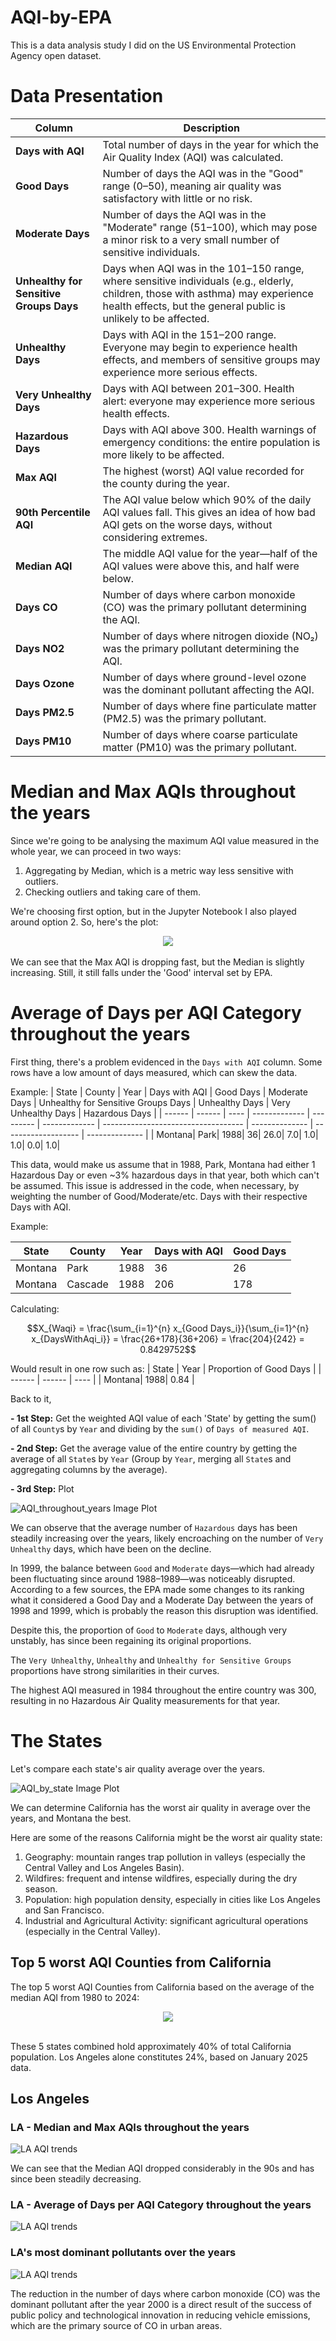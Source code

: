# AQI-by-EPA
This is a data analysis study I did on the US Environmental Protection Agency open dataset.

# Data Presentation

| **Column**                              | **Description**                                                                                                                                                                                    |
| --------------------------------------- | -------------------------------------------------------------------------------------------------------------------------------------------------------------------------------------------------- |
| **Days with AQI**                       | Total number of days in the year for which the Air Quality Index (AQI) was calculated.                                                                                                             |
| **Good Days**                           | Number of days the AQI was in the "Good" range (0–50), meaning air quality was satisfactory with little or no risk.                                                                                |
| **Moderate Days**                       | Number of days the AQI was in the "Moderate" range (51–100), which may pose a minor risk to a very small number of sensitive individuals.                                                          |
| **Unhealthy for Sensitive Groups Days** | Days when AQI was in the 101–150 range, where sensitive individuals (e.g., elderly, children, those with asthma) may experience health effects, but the general public is unlikely to be affected. |
| **Unhealthy Days**                      | Days with AQI in the 151–200 range. Everyone may begin to experience health effects, and members of sensitive groups may experience more serious effects.                                          |
| **Very Unhealthy Days**                 | Days with AQI between 201–300. Health alert: everyone may experience more serious health effects.                                                                                                  |
| **Hazardous Days**                      | Days with AQI above 300. Health warnings of emergency conditions: the entire population is more likely to be affected.                                                                             |
| **Max AQI**                             | The highest (worst) AQI value recorded for the county during the year.                                                                                                                             |
| **90th Percentile AQI**                 | The AQI value below which 90% of the daily AQI values fall. This gives an idea of how bad AQI gets on the worse days, without considering extremes.                                                |
| **Median AQI**                          | The middle AQI value for the year—half of the AQI values were above this, and half were below.                                                                                                     |
| **Days CO**                             | Number of days where carbon monoxide (CO) was the primary pollutant determining the AQI.                                                                                                           |
| **Days NO2**                            | Number of days where nitrogen dioxide (NO₂) was the primary pollutant determining the AQI.                                                                                                         |
| **Days Ozone**                          | Number of days where ground-level ozone was the dominant pollutant affecting the AQI.                                                                                                              |
| **Days PM2.5**                          | Number of days where fine particulate matter (PM2.5) was the primary pollutant.                                                                                                                    |
| **Days PM10**                           | Number of days where coarse particulate matter (PM10) was the primary pollutant.                                                                                                                   |

# Median and Max AQIs throughout the years

Since we're going to be analysing the maximum AQI value measured in the whole year, we can proceed in two ways:

1. Aggregating by Median, which is a metric way less sensitive with outliers.
2. Checking outliers and taking care of them.

We're choosing first option, but in the Jupyter Notebook I also played around option 2. So, here's the plot:
</br>
<div align="center">
  <img src="plots/AQI_trends.png"/>
</div>
</br>
We can see that the Max AQI is dropping fast, but the Median is slightly increasing. Still, it still falls under the 'Good' interval set by EPA.

# Average of Days per AQI Category throughout the years

First thing, there's a problem evidenced in the `Days with AQI` column. Some rows have a low amount of days measured, which can skew the data.

Example:
| State  | County | Year | Days with AQI | Good Days | Moderate Days | Unhealthy for Sensitive Groups Days | Unhealthy Days | Very Unhealthy Days | Hazardous Days |
| ------ | ------ | ---- | ------------- | --------- | ------------- | ----------------------------------- | -------------- | ------------------- | -------------- |
| Montana|	  Park|	 1988|	           36|	     26.0|	          7.0|                                	1.0|	           1.0|	                 0.0|            	1.0|

This data, would make us assume that in 1988, Park, Montana had either 1 Hazardous Day or even ~3% hazardous days in that year, both which can't be assumed. This issue is addressed in the code, when necessary, by weighting the number of Good/Moderate/etc.  Days with their respective Days with AQI.

Example:

| State | County | Year | Days with AQI | Good Days |
| ------ | ------ | ---- | ------------- | --------- |
| Montana|	  Park|	 1988|	           36| 26        |
| Montana| Cascade|	 1988|	          206|   178     |

Calculating:

$$X_{Waqi} = \frac{\sum_{i=1}^{n} x_{Good Days_i}}{\sum_{i=1}^{n} x_{DaysWithAqi_i}} = \frac{26+178}{36+206} = \frac{204}{242} = 0.8429752$$

Would result in one row such as:
| State  | Year | Proportion of Good Days |
| ------ | ------ | ---- |
| Montana|	 1988| 0.84        |

Back to it,

**- 1st Step:** Get the weighted AQI value of each 'State' by getting the sum() of all `County`s by `Year` and dividing by the `sum()` of `Days of measured AQI`.

**- 2nd Step:** Get the average value of the entire country by getting the average of all `State`s by `Year` (Group by `Year`, merging all `State`s and aggregating columns by the average).

**- 3rd Step:** Plot

![AQI_throughout_years Image Plot](plots/AQI_throughout_years.png)

We can observe that the average number of `Hazardous` days has been steadily increasing over the years, likely encroaching on the number of `Very Unhealthy` days, which have been on the decline.

In 1999, the balance between `Good` and `Moderate` days—which had already been fluctuating since around 1988–1989—was noticeably disrupted. According to a few sources, the EPA made some changes to its ranking what it considered a Good Day and a Moderate Day between the years of 1998 and 1999, which is probably the reason this disruption was identified.

Despite this, the proportion of `Good` to `Moderate` days, although very unstably, has since been regaining its original proportions.

The `Very Unhealthy`, `Unhealthy` and `Unhealthy for Sensitive Groups` proportions have strong similarities in their curves.

The highest AQI measured in 1984 throughout the entire country was 300, resulting in no Hazardous Air Quality measurements for that year.

# The States

Let's compare each state's air quality average over the years.

![AQI_by_state Image Plot](plots/AQI_by_state.png)

We can determine California has the worst air quality in average over the years, and Montana the best.

Here are some of the reasons California might be the worst air quality state:
1. Geography: mountain ranges trap pollution in valleys (especially the Central Valley and Los Angeles Basin).
2. Wildfires: frequent and intense wildfires, especially during the dry season.
3. Population: high population density, especially in cities like Los Angeles and San Francisco.
4. Industrial and Agricultural Activity: significant agricultural operations (especially in the Central Valley).

## Top 5 worst AQI Counties from California
The top 5 worst AQI Counties from California based on the average of the median AQI from 1980 to 2024:
</br>
<div align="center">
  <img src="plots/CA_counties_ranking.png"/>
</div>
</br>

These 5 states combined hold approximately 40% of total California population. Los Angeles alone constitutes 24%, based on January 2025 data.

## Los Angeles

### LA - Median and Max AQIs throughout the years

![LA AQI trends](plots/LA_AQItrends.png)

We can see that the Median AQI dropped considerably in the 90s and has since been steadily decreasing.

### LA - Average of Days per AQI Category throughout the years

![LA AQI trends](plots/LA_categorydays.png)

### LA's most dominant pollutants over the years

![LA AQI trends](plots/LA_pollutant.png)

The reduction in the number of days where carbon monoxide (CO) was the dominant pollutant after the year 2000 is a direct result of the success of public policy and technological innovation in reducing vehicle emissions, which are the primary source of CO in urban areas.
